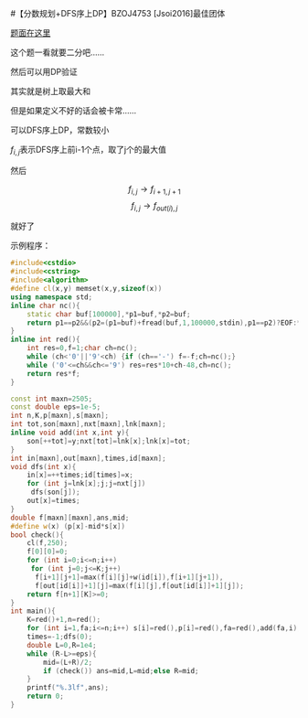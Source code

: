 #【分数规划+DFS序上DP】BZOJ4753 [Jsoi2016]最佳团体

[题面在这里](http://www.lydsy.com/JudgeOnline/problem.php?id=4753)



这个题一看就要二分吧……

然后可以用DP验证

其实就是树上取最大和

但是如果定义不好的话会被卡常……

可以DFS序上DP，常数较小

$f_{i,j}$表示DFS序上前i-1个点，取了j个的最大值

然后

$$
f_{i,j} \rightarrow f_{i+1,j+1} \text{      } \tag {取i}
$$
$$
f_{i,j} \rightarrow f_{out(i),j} \text{       }  \tag {不取i}
$$

就好了



示例程序：

```C++
#include<cstdio>
#include<cstring>
#include<algorithm>
#define cl(x,y) memset(x,y,sizeof(x))
using namespace std;
inline char nc(){
    static char buf[100000],*p1=buf,*p2=buf;
    return p1==p2&&(p2=(p1=buf)+fread(buf,1,100000,stdin),p1==p2)?EOF:*p1++;
}
inline int red(){
    int res=0,f=1;char ch=nc();
    while (ch<'0'||'9'<ch) {if (ch=='-') f=-f;ch=nc();}
    while ('0'<=ch&&ch<='9') res=res*10+ch-48,ch=nc();
    return res*f;
}

const int maxn=2505;
const double eps=1e-5;
int n,K,p[maxn],s[maxn];
int tot,son[maxn],nxt[maxn],lnk[maxn];
inline void add(int x,int y){
    son[++tot]=y;nxt[tot]=lnk[x];lnk[x]=tot;
}
int in[maxn],out[maxn],times,id[maxn];
void dfs(int x){
    in[x]=++times;id[times]=x;
    for (int j=lnk[x];j;j=nxt[j])
     dfs(son[j]);
    out[x]=times;
}
double f[maxn][maxn],ans,mid;
#define w(x) (p[x]-mid*s[x])
bool check(){
    cl(f,250);
    f[0][0]=0;
    for (int i=0;i<=n;i++)
     for (int j=0;j<=K;j++)
      f[i+1][j+1]=max(f[i][j]+w(id[i]),f[i+1][j+1]),
      f[out[id[i]]+1][j]=max(f[i][j],f[out[id[i]]+1][j]);
    return f[n+1][K]>=0;
}
int main(){
    K=red()+1,n=red();
    for (int i=1,fa;i<=n;i++) s[i]=red(),p[i]=red(),fa=red(),add(fa,i);
    times=-1;dfs(0);
    double L=0,R=1e4;
    while (R-L>=eps){
        mid=(L+R)/2;
        if (check()) ans=mid,L=mid;else R=mid;
    }
    printf("%.3lf",ans);
    return 0;
}
```

